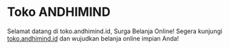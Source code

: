 # Toko ANDHIMIND
Selamat datang di toko.andhimind.id, Surga Belanja Online! Segera kunjungi [toko.andhimind.id](https://toko.andhimind.id/) dan wujudkan belanja online impian Anda!
